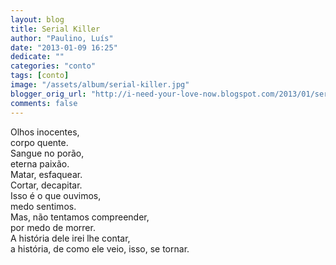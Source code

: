 ```yaml
---
layout: blog
title: Serial Killer
author: "Paulino, Luís"
date: "2013-01-09 16:25"
dedicate: ""
categories: "conto"
tags: [conto]
image: "/assets/album/serial-killer.jpg"
blogger_orig_url: "http://i-need-your-love-now.blogspot.com/2013/01/serial-killer.html"
comments: false
---
```

Olhos inocentes,\
corpo quente.\
Sangue no porão,\
eterna paixão.\
Matar, esfaquear.\
Cortar, decapitar.\
Isso é o que ouvimos,\
medo sentimos.\
Mas, não tentamos compreender,\
por medo de morrer.\
A história dele irei lhe contar,\
a história, de como ele veio, isso, se tornar.
